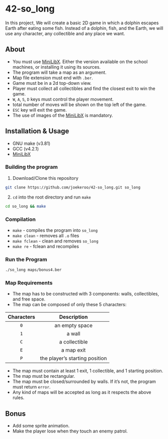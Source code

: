 # 42-so_long

In this project, We will create a basic 2D game in which a dolphin escapes Earth after eating some fish. Instead of a dolphin, fish, and the Earth, we will use any character, any collectible and any place we want.

## About

- You must use [MiniLibX](https://harm-smits.github.io/42docs/libs/minilibx/getting_started.html). Either the version available on the school machines, or installing it using its sources.
- The program will take a map as an argument.
- Map file extension must end with `.ber`.
- Game must be in a 2d top-down view.
- Player must collect all collectibles and find the closest exit to win the game.
- `W`, `A`, `S`, `D` keys must control the player movement.
- total number of moves will be shown on the top left of the game.
- `ESC` key will exit the game.
- The use of images of the [MiniLibX](https://harm-smits.github.io/42docs/libs/minilibx/getting_started.html) is mandatory.

## Installation & Usage

- GNU make (v3.81)
- GCC (v4.2.1)
- [MiniLibX](https://harm-smits.github.io/42docs/libs/minilibx/getting_started.html)

### Building the program

1. Download/Clone this repository

```bash
git clone https://github.com/joekeroo/42-so_long.git so_long
```

2. `cd` into the root directory and run `make`

```bash
cd so_long && make
```

### Compilation

- `make` - compiles the program into `so_long`
- `make clean` - removes all `.o` files
- `make fclean` - clean and removes `so_long`
- `make re` - fclean and recompiles

### Run the Program

```bash
./so_long maps/bonus4.ber
```

### Map Requirements

- The map has to be constructed with 3 components: walls, collectibles, and free space.
- The map can be composed of only these 5 characters:

|    Characters     |                           Description                           |
| :---------------: | :-------------------------------------------------------------: |
|`0`| an empty space|
|`1`|  a wall|
|`C`|  a collectible|
|`E`|  a map exit|
|`P`|  the player’s starting position|

- The map must contain at least 1 exit, 1 collectible, and 1 starting position.
- The map must be rectangular.
- The map must be closed/surrounded by walls. If it’s not, the program must return `error`.
- Any kind of maps will be accepted as long as it respects the above rules.

## Bonus

- Add some sprite animation.
- Make the player lose when they touch an enemy patrol.
